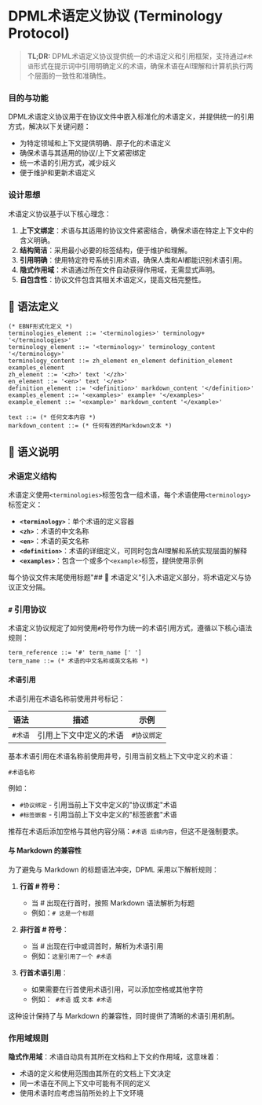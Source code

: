 # DPML术语定义协议 (Terminology Protocol)

> **TL;DR:** DPML术语定义协议提供统一的术语定义和引用框架，支持通过`#术语`形式在提示词中引用明确定义的术语，确保术语在AI理解和计算机执行两个层面的一致性和准确性。

### 目的与功能

DPML术语定义协议用于在协议文件中嵌入标准化的术语定义，并提供统一的引用方式，解决以下关键问题：
- 为特定领域和上下文提供明确、原子化的术语定义
- 确保术语与其适用的协议/上下文紧密绑定
- 统一术语的引用方式，减少歧义
- 便于维护和更新术语定义

### 设计思想

术语定义协议基于以下核心理念：

1. **上下文绑定**：术语与其适用的协议文件紧密结合，确保术语在特定上下文中的含义明确。
2. **结构简洁**：采用最小必要的标签结构，便于维护和理解。
3. **引用明确**：使用特定符号系统引用术语，确保人类和AI都能识别术语引用。
4. **隐式作用域**：术语通过所在文件自动获得作用域，无需显式声明。
5. **自包含性**：协议文件包含其相关术语定义，提高文档完整性。

## 📝 语法定义

```ebnf
(* EBNF形式化定义 *)
terminologies_element ::= '<terminologies>' terminology+ '</terminologies>'
terminology_element ::= '<terminology>' terminology_content '</terminology>'
terminology_content ::= zh_element en_element definition_element examples_element
zh_element ::= '<zh>' text '</zh>'
en_element ::= '<en>' text '</en>'
definition_element ::= '<definition>' markdown_content '</definition>'
examples_element ::= '<examples>' example+ '</examples>'
example_element ::= '<example>' markdown_content '</example>'

text ::= (* 任何文本内容 *)
markdown_content ::= (* 任何有效的Markdown文本 *)
```

## 🧩 语义说明

### 术语定义结构

术语定义使用`<terminologies>`标签包含一组术语，每个术语使用`<terminology>`标签定义：

- **`<terminology>`**：单个术语的定义容器
- **`<zh>`**：术语的中文名称
- **`<en>`**：术语的英文名称
- **`<definition>`**：术语的详细定义，可同时包含AI理解和系统实现层面的解释
- **`<examples>`**：包含一个或多个`<example>`标签，提供使用示例

每个协议文件末尾使用标题"## 🔖 术语定义"引入术语定义部分，将术语定义与协议正文分隔。

### `#` 引用协议

术语定义协议规定了如何使用`#`符号作为统一的术语引用方式，遵循以下核心语法规则：

```ebnf
term_reference ::= '#' term_name [' ']
term_name ::= (* 术语的中文名称或英文名称 *)
```

#### 术语引用

术语引用在术语名称前使用井号标记：

| 语法 | 描述 | 示例 |
|------|------|------|
| `#术语` | 引用上下文中定义的术语 | `#协议绑定` |

基本术语引用在术语名称前使用井号，引用当前文档上下文中定义的术语：
```
#术语名称
```

例如：
- `#协议绑定` - 引用当前上下文中定义的"协议绑定"术语
- `#标签嵌套` - 引用当前上下文中定义的"标签嵌套"术语

推荐在术语后添加空格与其他内容分隔：`#术语 后续内容`，但这不是强制要求。

#### 与 Markdown 的兼容性

为了避免与 Markdown 的标题语法冲突，DPML 采用以下解析规则：

1. **行首 # 符号**：
   - 当 # 出现在行首时，按照 Markdown 语法解析为标题
   - 例如：`# 这是一个标题`

2. **非行首 # 符号**：
   - 当 # 出现在行中或词首时，解析为术语引用
   - 例如：`这里引用了一个 #术语`

3. **行首术语引用**：
   - 如果需要在行首使用术语引用，可以添加空格或其他字符
   - 例如：` #术语` 或 `文本 #术语`

这种设计保持了与 Markdown 的兼容性，同时提供了清晰的术语引用机制。

### 作用域规则

**隐式作用域**：术语自动具有其所在文档和上下文的作用域，这意味着：
- 术语的定义和使用范围由其所在的文档上下文决定
- 同一术语在不同上下文中可能有不同的定义
- 使用术语时应考虑当前所处的上下文环境
